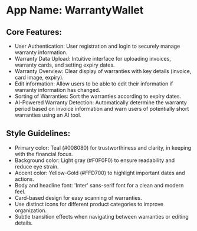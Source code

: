 # **App Name**: WarrantyWallet

## Core Features:

- User Authentication: User registration and login to securely manage warranty information.
- Warranty Data Upload: Intuitive interface for uploading invoices, warranty cards, and setting expiry dates.
- Warranty Overview: Clear display of warranties with key details (invoice, card image, expiry).
- Edit information: Allow users to be able to edit their information if warranty information has changed.
- Sorting of Warranties: Sort the warranties according to expiry dates.
- AI-Powered Warranty Detection: Automatically determine the warranty period based on invoice information and warn users of potentially short warranties using an AI tool. 

## Style Guidelines:

- Primary color: Teal (#008080) for trustworthiness and clarity, in keeping with the financial focus.
- Background color: Light gray (#F0F0F0) to ensure readability and reduce eye strain.
- Accent color: Yellow-Gold (#FFD700) to highlight important dates and actions.
- Body and headline font: 'Inter' sans-serif font for a clean and modern feel.
- Card-based design for easy scanning of warranties.
- Use distinct icons for different product categories to improve organization.
- Subtle transition effects when navigating between warranties or editing details.